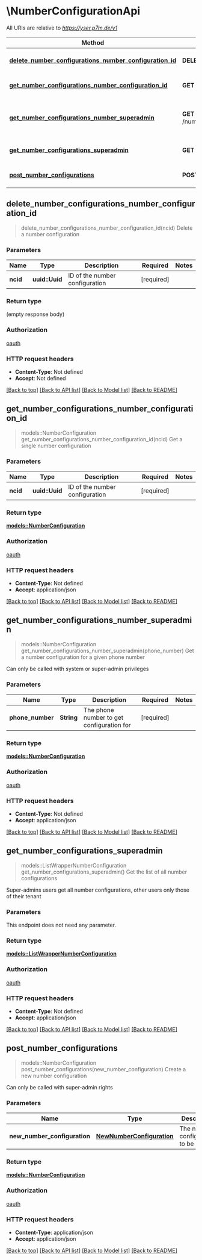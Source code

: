 # \NumberConfigurationApi

All URIs are relative to *https://yser.p7m.de/v1*

Method | HTTP request | Description
------------- | ------------- | -------------
[**delete_number_configurations_number_configuration_id**](NumberConfigurationApi.md#delete_number_configurations_number_configuration_id) | **DELETE** /numberconfigurations/{ncid} | Delete a number configuration
[**get_number_configurations_number_configuration_id**](NumberConfigurationApi.md#get_number_configurations_number_configuration_id) | **GET** /numberconfigurations/{ncid} | Get a single number configuration
[**get_number_configurations_number_superadmin**](NumberConfigurationApi.md#get_number_configurations_number_superadmin) | **GET** /numberconfigurations/{phone_number} | Get a number configuration for a given phone number
[**get_number_configurations_superadmin**](NumberConfigurationApi.md#get_number_configurations_superadmin) | **GET** /numberconfigurations | Get the list of all number configurations
[**post_number_configurations**](NumberConfigurationApi.md#post_number_configurations) | **POST** /numberconfigurations | Create a new number configuration



## delete_number_configurations_number_configuration_id

> delete_number_configurations_number_configuration_id(ncid)
Delete a number configuration

### Parameters


Name | Type | Description  | Required | Notes
------------- | ------------- | ------------- | ------------- | -------------
**ncid** | **uuid::Uuid** | ID of the number configuration | [required] |

### Return type

 (empty response body)

### Authorization

[oauth](../README.md#oauth)

### HTTP request headers

- **Content-Type**: Not defined
- **Accept**: Not defined

[[Back to top]](#) [[Back to API list]](../README.md#documentation-for-api-endpoints) [[Back to Model list]](../README.md#documentation-for-models) [[Back to README]](../README.md)


## get_number_configurations_number_configuration_id

> models::NumberConfiguration get_number_configurations_number_configuration_id(ncid)
Get a single number configuration

### Parameters


Name | Type | Description  | Required | Notes
------------- | ------------- | ------------- | ------------- | -------------
**ncid** | **uuid::Uuid** | ID of the number configuration | [required] |

### Return type

[**models::NumberConfiguration**](NumberConfiguration.md)

### Authorization

[oauth](../README.md#oauth)

### HTTP request headers

- **Content-Type**: Not defined
- **Accept**: application/json

[[Back to top]](#) [[Back to API list]](../README.md#documentation-for-api-endpoints) [[Back to Model list]](../README.md#documentation-for-models) [[Back to README]](../README.md)


## get_number_configurations_number_superadmin

> models::NumberConfiguration get_number_configurations_number_superadmin(phone_number)
Get a number configuration for a given phone number

Can only be called with system or super-admin privileges

### Parameters


Name | Type | Description  | Required | Notes
------------- | ------------- | ------------- | ------------- | -------------
**phone_number** | **String** | The phone number to get configuration for | [required] |

### Return type

[**models::NumberConfiguration**](NumberConfiguration.md)

### Authorization

[oauth](../README.md#oauth)

### HTTP request headers

- **Content-Type**: Not defined
- **Accept**: application/json

[[Back to top]](#) [[Back to API list]](../README.md#documentation-for-api-endpoints) [[Back to Model list]](../README.md#documentation-for-models) [[Back to README]](../README.md)


## get_number_configurations_superadmin

> models::ListWrapperNumberConfiguration get_number_configurations_superadmin()
Get the list of all number configurations

Super-admins users get all number configurations, other users only those of their tenant

### Parameters

This endpoint does not need any parameter.

### Return type

[**models::ListWrapperNumberConfiguration**](ListWrapper_NumberConfiguration.md)

### Authorization

[oauth](../README.md#oauth)

### HTTP request headers

- **Content-Type**: Not defined
- **Accept**: application/json

[[Back to top]](#) [[Back to API list]](../README.md#documentation-for-api-endpoints) [[Back to Model list]](../README.md#documentation-for-models) [[Back to README]](../README.md)


## post_number_configurations

> models::NumberConfiguration post_number_configurations(new_number_configuration)
Create a new number configuration

Can only be called with super-admin rights

### Parameters


Name | Type | Description  | Required | Notes
------------- | ------------- | ------------- | ------------- | -------------
**new_number_configuration** | [**NewNumberConfiguration**](NewNumberConfiguration.md) | The number configuration to be created | [required] |

### Return type

[**models::NumberConfiguration**](NumberConfiguration.md)

### Authorization

[oauth](../README.md#oauth)

### HTTP request headers

- **Content-Type**: application/json
- **Accept**: application/json

[[Back to top]](#) [[Back to API list]](../README.md#documentation-for-api-endpoints) [[Back to Model list]](../README.md#documentation-for-models) [[Back to README]](../README.md)

